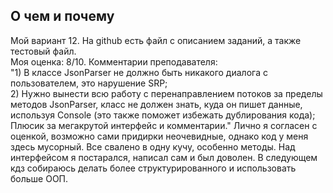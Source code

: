 ## О чем и почему
Мой вариант 12. На github есть файл с описанием заданий, а также тестовый файл. <br>
Моя оценка: 8/10. Комментарии преподавателя: <br>
"1) В классе JsonParser не должно быть никакого диалога с пользователем, это нарушение SRP; <br>
2) Нужно вынести всю работу с перенаправлением потоков за пределы методов JsonParser, класс не должен знать, куда он пишет данные, используя Console (это также поможет избежать дублирования кода); <br>
Плюсик за мегакрутой интерфейс и комментарии."
Лично я согласен с оценкой, возможно сами придирки неочевидные, однако код у меня здесь мусорный. Все свалено в одну кучу, особенно методы. Над интерфейсом я постарался, написал сам и был доволен. В следующем кдз собираюсь делать более структурированного и использовать больше ООП.
